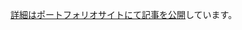 [詳細はポートフォリオサイトにて記事を公開](https://portfolio-4ng.pages.dev/blog/2025-10-8-publish-school-work/#2ch%E9%A2%A8bbs)しています。
